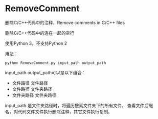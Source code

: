 # RemoveComment
删除C/C++代码中的注释，Remove comments in C/C++ files

删除C/C++代码中的连在一起的空行

使用Python 3，不支持Python 2

用法：
```
python RemoveComment.py input_path output_path
```
input_path output_path可以是以下组合：

*  文件路径 文件路径
*  文件路径 文件夹路径
*  文件夹路径 文件夹路径

input_path 是文件夹路径时，将遍历搜索文件夹下的所有文件，
查看文件后缀名，对代码文件文件执行删除注释，其它文件执行复制。